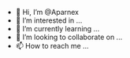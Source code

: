 - 👋 Hi, I’m @Aparnex
- 👀 I’m interested in ...
- 🌱 I’m currently learning ...
- 💞️ I’m looking to collaborate on ...
- 📫 How to reach me ...

<!---
Aparnex/Aparnex is a ✨ special ✨ repository because its `README.md` (this file) appears on your GitHub profile.
You can click the Preview link to take a look at your changes.
--->
